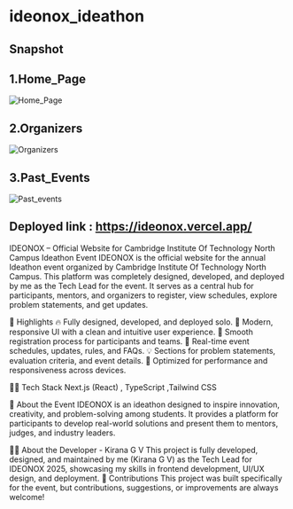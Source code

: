 ﻿# ideonox_ideathon
## Snapshot
## 1.Home_Page
![Home_Page](https://github.com/user-attachments/assets/b547350c-d2fc-4c32-a97d-342e942ba00e)

## 2.Organizers
![Organizers](https://github.com/user-attachments/assets/95975b5d-6690-4c5d-8b30-348886ec83f2)

## 3.Past_Events
![Past_events](https://github.com/user-attachments/assets/516a888e-9637-4fbc-805b-d345a3b24783)


 
## Deployed link : https://ideonox.vercel.app/


IDEONOX – Official Website for Cambridge Institute Of Technology North Campus Ideathon Event
IDEONOX is the official website for the annual Ideathon event organized by Cambridge Institute Of Technology North Campus. This platform was completely designed, developed, and deployed by me as the Tech Lead for the event. It serves as a central hub for participants, mentors, and organizers to register, view schedules, explore problem statements, and get updates.

🌟 Highlights
🔥 Fully designed, developed, and deployed solo.
🎨 Modern, responsive UI with a clean and intuitive user experience.
📝 Smooth registration process for participants and teams.
📅 Real-time event schedules, updates, rules, and FAQs.
💡 Sections for problem statements, evaluation criteria, and event details.
🚀 Optimized for performance and responsiveness across devices.

👨‍💻 Tech Stack
  Next.js (React) , TypeScript ,Tailwind CSS 

📜 About the Event
IDEONOX is an ideathon designed to inspire innovation, creativity, and problem-solving among students. It provides a platform for participants to develop real-world solutions and present them to mentors, judges, and industry leaders.

👨‍🏫 About the Developer - Kirana G V
This project is fully developed, designed, and maintained by me (Kirana G V) as the Tech Lead for IDEONOX 2025, showcasing my skills in frontend development, UI/UX design, and deployment.
🤝 Contributions
This project was built specifically for the event, but contributions, suggestions, or improvements are always welcome!

